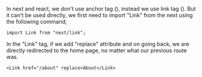 In next and react, we don't use anchor tag (<a href=""></a>), instead we use link tag (<Link href=""></Link>). But it can't be used directly, we first need to import "Link" from the next using the following command;

```
import Link from "next/link";
```

In the "Link" tag, if we add "replace" attribute and on going back, we are directly redirected to the home page, no matter what our previous route was.

```
<Link href="/about" replace>About</Link>
```
